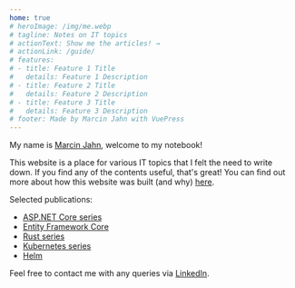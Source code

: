```yaml
---
home: true
# heroImage: /img/me.webp
# tagline: Notes on IT topics
# actionText: Show me the articles! →
# actionLink: /guide/
# features:
# - title: Feature 1 Title
#   details: Feature 1 Description
# - title: Feature 2 Title
#   details: Feature 2 Description
# - title: Feature 3 Title
#   details: Feature 3 Description
# footer: Made by Marcin Jahn with VuePress
---
```


My name is [Marcin Jahn](/meta/who-am-i.md), welcome to my notebook!

This website is a place for various IT topics that I felt the need to write
down. If you find any of the contents useful, that's great! You can find
out more about how this website was built (and why)
[here](/meta/this-website.md).

Selected publications:

- [ASP.NET
Core
series](/programming/dotnet/asp-net-core/overview.md)
- [Entity Framework Core](/programming/dotnet/entity-framework-core/)
- [Rust series](/programming/rust/overview.md)
- [Kubernetes
series](/dev-tools/kubernetes/meaning.md)
- [Helm](/dev-tools/kubernetes/helm.md)

Feel free to contact me with any queries via <a
href="https://www.linkedin.com/in/marcin-jahn-63a9b915b/?locale=en_US">LinkedIn</a>.